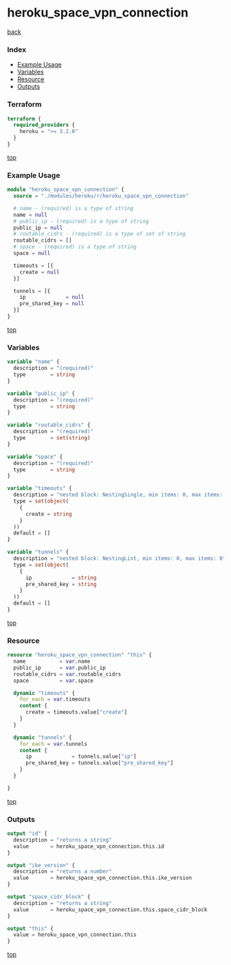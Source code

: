# heroku_space_vpn_connection

[back](../heroku.md)

### Index

- [Example Usage](#example-usage)
- [Variables](#variables)
- [Resource](#resource)
- [Outputs](#outputs)

### Terraform

```terraform
terraform {
  required_providers {
    heroku = ">= 3.2.0"
  }
}
```

[top](#index)

### Example Usage

```terraform
module "heroku_space_vpn_connection" {
  source = "./modules/heroku/r/heroku_space_vpn_connection"

  # name - (required) is a type of string
  name = null
  # public_ip - (required) is a type of string
  public_ip = null
  # routable_cidrs - (required) is a type of set of string
  routable_cidrs = []
  # space - (required) is a type of string
  space = null

  timeouts = [{
    create = null
  }]

  tunnels = [{
    ip             = null
    pre_shared_key = null
  }]
}
```

[top](#index)

### Variables

```terraform
variable "name" {
  description = "(required)"
  type        = string
}

variable "public_ip" {
  description = "(required)"
  type        = string
}

variable "routable_cidrs" {
  description = "(required)"
  type        = set(string)
}

variable "space" {
  description = "(required)"
  type        = string
}

variable "timeouts" {
  description = "nested block: NestingSingle, min items: 0, max items: 0"
  type = set(object(
    {
      create = string
    }
  ))
  default = []
}

variable "tunnels" {
  description = "nested block: NestingList, min items: 0, max items: 0"
  type = set(object(
    {
      ip             = string
      pre_shared_key = string
    }
  ))
  default = []
}
```

[top](#index)

### Resource

```terraform
resource "heroku_space_vpn_connection" "this" {
  name           = var.name
  public_ip      = var.public_ip
  routable_cidrs = var.routable_cidrs
  space          = var.space

  dynamic "timeouts" {
    for_each = var.timeouts
    content {
      create = timeouts.value["create"]
    }
  }

  dynamic "tunnels" {
    for_each = var.tunnels
    content {
      ip             = tunnels.value["ip"]
      pre_shared_key = tunnels.value["pre_shared_key"]
    }
  }

}
```

[top](#index)

### Outputs

```terraform
output "id" {
  description = "returns a string"
  value       = heroku_space_vpn_connection.this.id
}

output "ike_version" {
  description = "returns a number"
  value       = heroku_space_vpn_connection.this.ike_version
}

output "space_cidr_block" {
  description = "returns a string"
  value       = heroku_space_vpn_connection.this.space_cidr_block
}

output "this" {
  value = heroku_space_vpn_connection.this
}
```

[top](#index)